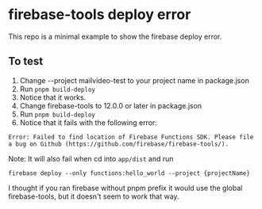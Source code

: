 # firebase-tools deploy error

This repo is a minimal example to show the firebase deploy error.

## To test
1. Change --project mailvideo-test to your project name in package.json
2. Run `pnpm build-deploy`
3. Notice that it works.
4. Change firebase-tools to 12.0.0 or later in package.json
5. Run `pnpm build-deploy`
6. Notice that it fails with the following error:

```
Error: Failed to find location of Firebase Functions SDK. Please file a bug on Github (https://github.com/firebase/firebase-tools/).
```

Note: It will also fail when cd into `app/dist` and run
```
firebase deploy --only functions:hello_world --project {projectName}
```
I thought if you ran firebase without pnpm prefix it would use the global firebase-tools, but it doesn't seem to work that way.
